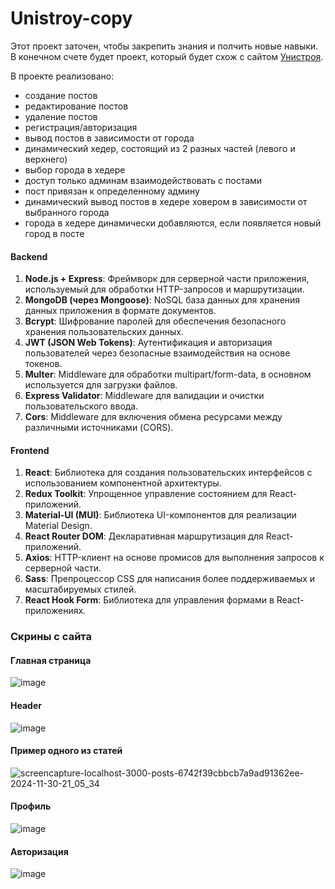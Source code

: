 # Unistroy-copy
 
Этот проект заточен, чтобы закрепить знания и полчить новые навыки. В конечном счете будет проект, который будет схож с сайтом [Унистроя](https://unistroyrf.ru/). 

В проекте реализовано:
- создание постов
- редактирование постов
- удаление постов
- регистрация/авторизация
- вывод постов в зависимости от города
- динамический хедер, состоящий из 2 разных частей (левого и верхнего)
- выбор города в хедере
- доступ только админам взаимодействовать с постами
- пост привязан к определенному админу
- динамический вывод постов в хедере ховером в зависимости от выбранного города
- города в хедере динамически добавляются, если появляется новый город в посте

#### Backend
1. **Node.js + Express**: Фреймворк для серверной части приложения, используемый для обработки HTTP-запросов и маршрутизации.
2. **MongoDB (через Mongoose)**: NoSQL база данных для хранения данных приложения в формате документов.
3. **Bcrypt**: Шифрование паролей для обеспечения безопасного хранения пользовательских данных.
4. **JWT (JSON Web Tokens)**: Аутентификация и авторизация пользователей через безопасные взаимодействия на основе токенов.
5. **Multer**: Middleware для обработки multipart/form-data, в основном используется для загрузки файлов.
6. **Express Validator**: Middleware для валидации и очистки пользовательского ввода.
7. **Cors**: Middleware для включения обмена ресурсами между различными источниками (CORS).

#### Frontend
1. **React**: Библиотека для создания пользовательских интерфейсов с использованием компонентной архитектуры.
2. **Redux Toolkit**: Упрощенное управление состоянием для React-приложений.
3. **Material-UI (MUI)**: Библиотека UI-компонентов для реализации Material Design.
4. **React Router DOM**: Декларативная маршрутизация для React-приложений.
5. **Axios**: HTTP-клиент на основе промисов для выполнения запросов к серверной части.
6. **Sass**: Препроцессор CSS для написания более поддерживаемых и масштабируемых стилей.
7. **React Hook Form**: Библиотека для управления формами в React-приложениях.


### Скрины с сайта

#### Главная страница
![image](https://github.com/user-attachments/assets/7b934004-1ee1-49c1-b4e8-9e077553e0f9)

#### Header
![image](https://github.com/user-attachments/assets/a8df8d46-442e-4f7e-b9d3-1818c9b68ca3)

#### Пример одного из статей
![screencapture-localhost-3000-posts-6742f39cbbcb7a9ad91362ee-2024-11-30-21_05_34](https://github.com/user-attachments/assets/6d824c39-2b08-47bf-9f1d-64b2f3eea2fe)

#### Профиль
![image](https://github.com/user-attachments/assets/4793ab80-75bd-4362-b353-f21272b380ae)

#### Авторизация
![image](https://github.com/user-attachments/assets/2054075a-b8b9-4fc8-8958-20b385d423b1)



